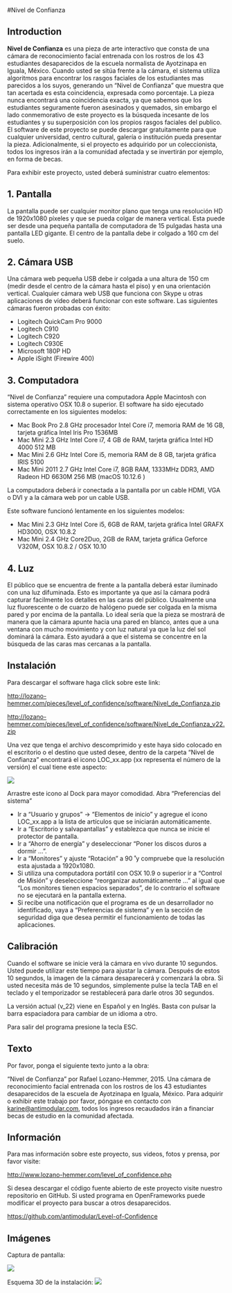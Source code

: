 #Nivel de Confianza


## Introduction
**Nivel de Confianza** es una pieza de arte interactivo que consta de una cámara de reconocimiento facial entrenada con los rostros de los 43 estudiantes desaparecidos de la escuela normalista de Ayotzinapa en Iguala, México. Cuando usted se sitúa frente a la cámara, el sistema utiliza algoritmos para encontrar los rasgos faciales de los estudiantes mas parecidos a los suyos, generando un “Nivel de Confianza” que muestra que tan acertada es esta coincidencia, expresada como porcentaje. La pieza nunca encontrará una coincidencia exacta, ya que sabemos que los estudiantes seguramente fueron asesinados y quemados, sin embargo el lado conmemorativo de este proyecto es la búsqueda incesante de los estudiantes y su superposición con los propios rasgos faciales del publico. El software de este proyecto se puede descargar gratuitamente para que cualquier universidad, centro cultural, galería o institución pueda presentar la pieza. Adicionalmente, si el proyecto es adquirido por un coleccionista, todos los ingresos irán a la comunidad afectada y se invertirán por ejemplo, en forma de becas.

Para exhibir este proyecto, usted deberá suministrar cuatro elementos:


## 1. Pantalla
La pantalla puede ser cualquier monitor plano que tenga una resolución HD de 1920x1080 píxeles y que se pueda colgar de manera vertical. Esta puede ser desde una pequeña pantalla de computadora de 15 pulgadas hasta una pantalla LED gigante. El centro de la pantalla debe ir colgado a 160 cm del suelo.

## 2. Cámara USB
Una cámara web pequeña USB debe ir colgada a una altura de 150 cm (medir desde el centro de la cámara hasta el piso) y en una orientación vertical. Cualquier cámara web USB que funciona con Skype u otras aplicaciones de vídeo deberá funcionar con este software. Las siguientes cámaras fueron probadas con éxito:
- Logitech QuickCam Pro 9000
- Logitech C910
- Logitech C920
- Logitech C930E
- Microsoft 180P HD
- Apple iSight (Firewire 400)

## 3. Computadora
“Nivel de Confianza” requiere una computadora Apple Macintosh con sistema operativo OSX 10.8 o superior. El software ha sido ejecutado correctamente en los siguientes modelos:
- Mac Book Pro 2.8 GHz procesador Intel Core i7, memoria RAM de 16 GB, tarjeta gráfica Intel Iris Pro 1536MB
- Mac Mini 2.3 GHz Intel Core i7, 4 GB de RAM, tarjeta gráfica Intel HD 4000 512 MB
- Mac Mini 2.6 GHz Intel Core i5, memoria RAM de 8 GB, tarjeta gráfica IRIS 5100
- Mac Mini 2011 2.7 GHz Intel Core i7, 8GB RAM, 1333MHz DDR3, AMD Radeon HD 6630M 256 MB (macOS 10.12.6 )

La computadora deberá ir conectada a la pantalla por un cable HDMI, VGA o DVI y a la cámara web por un cable USB.

Este software funcionó lentamente en los siguientes modelos:
- Mac Mini 2.3 GHz Intel Core i5, 6GB de RAM, tarjeta gráfica Intel GRAFX HD3000, OSX 10.8.2
- Mac Mini 2.4 GHz Core2Duo, 2GB de RAM, tarjeta gráfica Geforce V320M, OSX 10.8.2 / OSX 10.10

## 4. Luz
El público que se encuentra de frente a la pantalla deberá estar iluminado con una luz difuminada. Esto es importante ya que así la cámara podrá capturar facilmente los detalles en las caras del público. Usualmente una luz fluorescente o de cuarzo de halógeno puede ser colgada en la misma pared y por encima de la pantalla. Lo ideal sería que la pieza se mostrará de manera que la cámara apunte hacia una pared en blanco, antes que a una ventana con mucho movimiento y con luz natural ya que la luz del sol dominará la cámara. Esto ayudará a que el sistema se concentre en la búsqueda de las caras mas cercanas a la pantalla.

## Instalación
Para descargar el software haga click sobre este link: 

<http://lozano-hemmer.com/pieces/level_of_confidence/software/Nivel_de_Confianza.zip>

<http://lozano-hemmer.com/pieces/level_of_confidence/software/Nivel_de_Confianza_v22.zip>

Una vez que tenga el archivo descomprimido y este haya sido colocado en el escritorio o el destino que usted desee, dentro de la carpeta “Nivel de Confianza” encontrará el icono LOC_xx.app (xx representa el número de la versión) el cual tiene este aspecto:

![](https://raw.githubusercontent.com/antimodular/Level-of-Confidence/master/images/icon_small.png)

Arrastre este icono al Dock para mayor comodidad. Abra “Preferencias del sistema”
- Ir a “Usuario y grupos” -> “Elementos de inicio” y agregue el icono LOC_xx.app a la lista de artículos que se iniciarán automáticamente.
- Ir a “Escritorio y salvapantallas” y establezca que nunca se inicie el protector de pantalla.
- Ir a “Ahorro de energía” y deseleccionar “Poner los discos duros a dormir ...”.
- Ir a “Monitores” y ajuste “Rotación” a 90 ̊ y compruebe que la resolución esta ajustada a 1920x1080.
- Si utiliza una computadora portátil con OSX 10.9 o superior ir a “Control de Misión” y deseleccione “reorganizar automáticamente ...” al igual que “Los monitores tienen espacios separados”, de lo contrario el software no se ejecutará en la pantalla externa.
- Si recibe una notificación que el programa es de un desarrollador no identificado, vaya a “Preferencias de sistema” y en la sección de seguridad diga que desea permitir el funcionamiento de todas las aplicaciones.

## Calibración
Cuando el software se inicie verá la cámara en vivo durante 10 segundos. Usted puede utilizar este tiempo para ajustar la cámara. Después de estos 10 segundos, la imagen de la cámara desaparecerá y comenzará la obra. Si usted necesita más de 10 segundos, simplemente pulse la tecla TAB en el teclado y el temporizador se restablecerá para darle otros 30 segundos.

La versión actual (v_22) viene en Español y en Inglés. Basta con pulsar la barra espaciadora para cambiar de un idioma a otro.

Para salir del programa presione la tecla ESC.

## Texto
Por favor, ponga el siguiente texto junto a la obra:

“Nivel de Confianza” por Rafael Lozano-Hemmer, 2015. Una cámara de reconocimiento facial entrenada con los rostros de los 43 estudiantes desaparecidos de la escuela de Ayotzinapa en Iguala, México. Para adquirir o exhibir este trabajo por favor, póngase en contacto con <karine@antimodular.com>, todos los ingresos recaudados irán a financiar becas de estudio en la comunidad afectada.


## Información
Para mas información sobre este proyecto, sus videos, fotos y prensa, por favor visite:

<http://www.lozano-hemmer.com/level_of_confidence.php>

Si desea descargar el código fuente abierto de este proyecto visite nuestro repositorio en GitHub. Si usted programa en OpenFrameworks puede modificar el proyecto para buscar a otros desaparecidos.

<https://github.com/antimodular/Level-of-Confidence>

## Imágenes
Captura de pantalla:

![](https://raw.githubusercontent.com/antimodular/Level-of-Confidence/master/images/Screen_Shot.png)

Esquema 3D de la instalación:
![](https://raw.githubusercontent.com/antimodular/Level-of-Confidence/master/images/3d_model.png)
